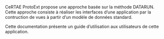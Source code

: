 CeRTAE ProtoExt propose une approche basée sur la méthode DATARUN. Cette approche consiste à réaliser les interfaces 
d’une application par la contruction de vues à partir d’un modèle de données standard.

Cette documentation présente un guide d’utilisation aux utilisateurs de cette application.